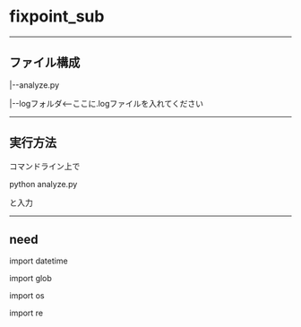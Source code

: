 # fixpoint_sub
**********
## ファイル構成
|--analyze.py

|--logフォルダ<--ここに.logファイルを入れてください

*************
## 実行方法
コマンドライン上で

python analyze.py

と入力
*************
## need
import datetime

import glob

import os

import re

